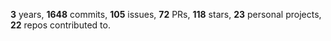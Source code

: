 **3** years, **1648** commits, **105** issues, **72** PRs, **118** stars, **23** personal projects, **22** repos contributed to.
